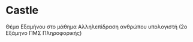 Castle
==========

Θέμα Εξαμήνου στο μάθημα Αλληλεπίδραση ανθρώπου υπολογιστή (2ο Εξάμηνο ΠΜΣ Πληροφορικής)
